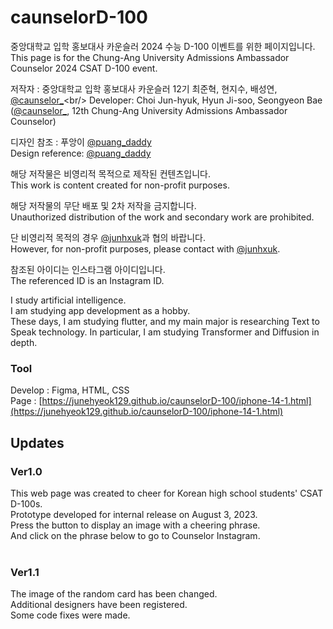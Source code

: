 # caunselorD-100
중앙대학교 입학 홍보대사 카운슬러 2024 수능 D-100 이벤트를 위한 페이지입니다.<br/>
This page is for the Chung-Ang University Admissions Ambassador Counselor 2024 CSAT D-100 event.

저작자 : 중앙대학교 입학 홍보대사 카운슬러 12기 최준혁, 현지수, 배성연, [@caunselor_](https://www.instagram.com/caunselor_)<br/>
Developer: Choi Jun-hyuk, Hyun Ji-soo, Seongyeon Bae  ([@caunselor_](https://www.instagram.com/caunselor_), 12th Chung-Ang University Admissions Ambassador Counselor)<br/>

디자인 참조 : 푸앙이 [@puang_daddy](https://www.instagram.com/puang_daddy)<br/>
Design reference: [@puang_daddy](https://www.instagram.com/puang_daddy)

해당 저작물은 비영리적 목적으로 제작된 컨텐츠입니다.<br/>
This work is content created for non-profit purposes.

해당 저작물의 무단 배포 및 2차 저작을 금지합니다.<br/>
Unauthorized distribution of the work and secondary work are prohibited.

단 비영리적 목적의 경우 [@junhxuk](https://www.instagram.com/junhxuk)과 협의 바랍니다.<br/>
However, for non-profit purposes, please contact with [@junhxuk](https://www.instagram.com/junhxuk). 

참조된 아이디는 인스타그램 아이디입니다.<br/>
The referenced ID is an Instagram ID.

I study artificial intelligence.<br/>
I am studying app development as a hobby.<br/>
These days, I am studying flutter, and my main major is researching Text to Speak technology. In particular, I am studying Transformer and Diffusion in depth.
### Tool
Develop : Figma, HTML, CSS<br/>
Page : [https://junehyeok129.github.io/caunselorD-100/iphone-14-1.html](https://junehyeok129.github.io/caunselorD-100/iphone-14-1.html)
## Updates<br/>
### Ver1.0<br/>
This web page was created to cheer for Korean high school students' CSAT D-100s.<br/>
Prototype developed for internal release on August 3, 2023.<br/>
Press the button to display an image with a cheering phrase.<br/>
And click on the phrase below to go to Counselor Instagram.<br/><br/>

### Ver1.1<br/>
The image of the random card has been changed.<br/>
Additional designers have been registered.<br/>
Some code fixes were made.
